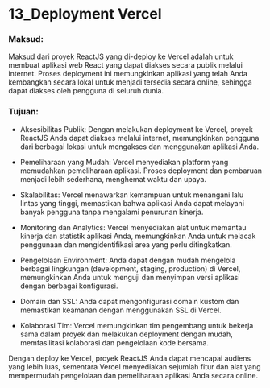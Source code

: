 # 13_Deployment Vercel

### Maksud:

Maksud dari proyek ReactJS yang di-deploy ke Vercel adalah untuk membuat aplikasi web React yang dapat diakses secara publik melalui internet. Proses deployment ini memungkinkan aplikasi yang telah Anda kembangkan secara lokal untuk menjadi tersedia secara online, sehingga dapat diakses oleh pengguna di seluruh dunia.

### Tujuan:

- Aksesibilitas Publik: Dengan melakukan deployment ke Vercel, proyek ReactJS Anda dapat diakses melalui internet, memungkinkan pengguna dari berbagai lokasi untuk mengakses dan menggunakan aplikasi Anda.

- Pemeliharaan yang Mudah: Vercel menyediakan platform yang memudahkan pemeliharaan aplikasi. Proses deployment dan pembaruan menjadi lebih sederhana, menghemat waktu dan upaya.

- Skalabilitas: Vercel menawarkan kemampuan untuk menangani lalu lintas yang tinggi, memastikan bahwa aplikasi Anda dapat melayani banyak pengguna tanpa mengalami penurunan kinerja.

- Monitoring dan Analytics: Vercel menyediakan alat untuk memantau kinerja dan statistik aplikasi Anda, memungkinkan Anda untuk melacak penggunaan dan mengidentifikasi area yang perlu ditingkatkan.

- Pengelolaan Environment: Anda dapat dengan mudah mengelola berbagai lingkungan (development, staging, production) di Vercel, memungkinkan Anda untuk menguji dan menyimpan versi aplikasi dengan berbagai konfigurasi.

- Domain dan SSL: Anda dapat mengonfigurasi domain kustom dan memastikan keamanan dengan menggunakan SSL di Vercel.

- Kolaborasi Tim: Vercel memungkinkan tim pengembang untuk bekerja sama dalam proyek dan melakukan deployment dengan mudah, memfasilitasi kolaborasi dan pengelolaan kode bersama.

Dengan deploy ke Vercel, proyek ReactJS Anda dapat mencapai audiens yang lebih luas, sementara Vercel menyediakan sejumlah fitur dan alat yang mempermudah pengelolaan dan pemeliharaan aplikasi Anda secara online.
